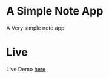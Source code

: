 # A Simple Note App
 A Very simple note app
# Live
 Live Demo [here](https://very-simple-note-app.netlify.app)
